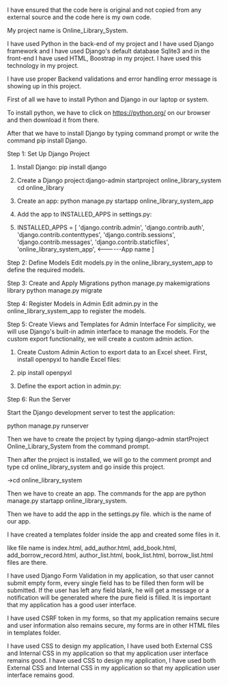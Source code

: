 I have ensured that the code here is original and not copied from any external source and the code here is my own code.

My project name is Online_Library_System.

I have used Python in the back-end of my project and I have used Django framework and I have used Django's default database Sqlite3 and in the front-end I have used HTML, Boostrap in my project. I have used this technology in my project.

I have use proper Backend validations and error handling error message is showing up in this project.

First of all we have to install Python and Django in our laptop or system.

To install python, we have to click on https://python.org/ on our browser and then download it from there.

After that we have to install Django by typing command prompt or write the command pip install Django.

Step 1: Set Up Django Project

1. Install Django: pip install django
    
2. Create a Django project:django-admin startproject online_library_system
cd online_library

3. Create an app: python manage.py startapp online_library_system_app
 
4. Add the app to INSTALLED_APPS in settings.py:
5. INSTALLED_APPS = [
    'django.contrib.admin',
    'django.contrib.auth',
    'django.contrib.contenttypes',
    'django.contrib.sessions',
    'django.contrib.messages',
    'django.contrib.staticfiles',
    'online_library_system_app', <------App name
]

Step 2: Define Models
Edit models.py in the online_library_system_app to define the required models.

Step 3: Create and Apply Migrations
python manage.py makemigrations library
python manage.py migrate

Step 4: Register Models in Admin
Edit admin.py in the online_library_system_app to register the models.

Step 5: Create Views and Templates for Admin Interface
For simplicity, we will use Django's built-in admin interface to manage the models. For the custom export functionality, we will create a custom admin action.

1. Create Custom Admin Action to export data to an Excel sheet. First, install openpyxl to handle Excel files:

2. pip install openpyxl

3. Define the export action in admin.py:

Step 6: Run the Server

Start the Django development server to test the application:

python manage.py runserver

Then we have to create the project by typing django-admin startProject Online_Library_System from the command prompt.

Then after the project is installed, we will go to the comment prompt and type cd online_library_system and go inside this project.

->cd online_library_system

Then we have to create an app. The commands for the app are python manage.py startapp online_library_system.

Then we have to add the app in the settings.py file. which is the name of our app.

I have created a templates folder inside the app and created some files in it.

like file name is index.html, add_author.html, add_book.html, add_borrow_record.html, author_list.html, book_list.html, borrow_list.html files are there.

I have used Django Form Validation in my application, so that user cannot submit empty form, every single field has to be filled then form will be submitted. If the user has left any field blank, he will get a message or a notification will be generated where the pure field is filled. It is important that my application has a good user interface.

I have used CSRF token in my forms, so that my application remains secure and user information also remains secure, my forms are in other HTML files in templates folder.

I have used CSS to design my application, I have used both External CSS and Internal CSS in my application so that my application user interface remains good.
I have used CSS to design my application, I have used both External CSS and Internal CSS in my application so that my application user interface remains good.
